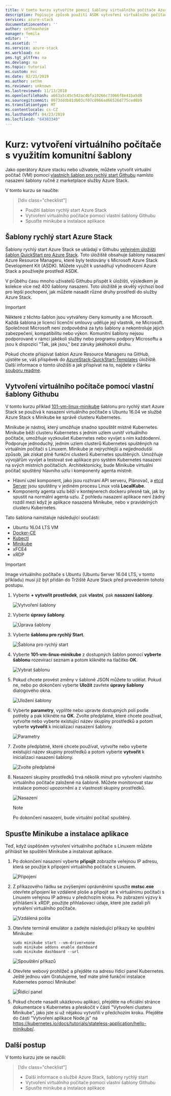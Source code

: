 ```yaml
---
title: V tomto kurzu vytvoříte pomocí šablony virtuálního počítače Azure Stack | Dokumentace Microsoftu
description: Popisuje způsob použití ASDK vytvoření virtuálního počítače pomocí šablony předdefinované a vlastní šablony na Githubu.
services: azure-stack
documentationcenter: ''
author: sethmanheim
manager: femila
editor: ''
ms.assetid: ''
ms.service: azure-stack
ms.workload: na
pms.tgt_pltfrm: na
ms.devlang: na
ms.topic: tutorial
ms.custom: mvc
ms.date: 02/21/2019
ms.author: sethm
ms.reviewer: unknown
ms.lastreviewed: 11/13/2018
ms.openlocfilehash: a663a5c45c542ac4bfa19266c73066f8e41ba5d8
ms.sourcegitcommit: 0973dddb81db03cf07c8966ad66526d775ced8b9
ms.translationtype: MT
ms.contentlocale: cs-CZ
ms.lasthandoff: 04/23/2019
ms.locfileid: "64303340"
---
```

# <a name="tutorial-create-a-vm-using-a-community-template"></a>Kurz: vytvoření virtuálního počítače s využitím komunitní šablony

Jako operátory Azure stacku nebo uživatele, můžete vytvořit virtuální počítač (VM) pomocí [vlastních šablon pro rychlý start Githubu](https://github.com/Azure/AzureStack-QuickStart-Templates) namísto nasazení šablony ručně z marketplace služby Azure Stack.

V tomto kurzu se naučíte:

> [!div class="checklist"]
> * Použití šablon rychlý start Azure Stack
> * Vytvoření virtuálního počítače pomocí vlastní šablony Githubu
> * Spusťte minikube a instalace aplikace

## <a name="azure-stack-quickstart-templates"></a>Šablony rychlý start Azure Stack

Šablony rychlý start Azure Stack se ukládají v Githubu [veřejném úložišti šablon QuickStart pro Azure Stack](https://github.com/Azure/AzureStack-QuickStart-Templates). Toto úložiště obsahuje šablony nasazení Azure Resource Manageru, které byly testovány s Microsoft Azure Stack Development Kit (ASDK). Můžete využít k usnadňují vyhodnocení Azure Stack a používejte prostředí ASDK.

V průběhu času mnoho uživatelů Githubu přispět k úložišti, výsledkem je kolekce více než 400 šablony nasazení. Toto úložiště je skvělý výchozí bod pro lepší pochopení, jak můžete nasadit různé druhy prostředí do služby Azure Stack.

>[!IMPORTANT]
> Některé z těchto šablon jsou vytvářeny členy komunity a ne Microsoft. Každá šablona je licenci licenční smlouvy uděluje její vlastník, ne Microsoft. Společnost Microsoft není zodpovědná za tyto šablony a nekontroluje jejich zabezpečení, kompatibilitu nebo výkon. Komunitní šablony nejsou podporované v rámci jakékoli služby nebo programu podpory Microsoftu a jsou k dispozici "Tak, jak jsou," bez záruky jakéhokoli druhu.

Pokud chcete přispívat šablon Azure Resource Manageru na GitHub, ujistěte se, váš příspěvek do [AzureStack-QuickStart-Templates](https://github.com/Azure/AzureStack-QuickStart-Templates) úložiště. Další informace o tomto úložišti a jak přispívat na to, najdete v článku [souboru readme](https://github.com/Azure/AzureStack-QuickStart-Templates/blob/master/README.md).

## <a name="create-a-vm-using-a-custom-github-template"></a>Vytvoření virtuálního počítače pomocí vlastní šablony Githubu

V tomto kurzu příklad [101-vm-linux-minikube](https://github.com/Azure/AzureStack-QuickStart-Templates/tree/master/101-vm-linux-minikube) šablonu pro rychlý start Azure Stack se používá k nasazení virtuálního počítače s Ubuntu 16.04 ve službě Azure Stack s Minikube ke správě clusteru Kubernetes.

Minikube je nástroj, který umožňuje snadno spouštět místně Kubernetes. Minikube běží clusteru Kubernetes s jedním uzlem uvnitř virtuálního počítače, umožňuje vyzkoušet Kubernetes nebo vyvíjet s ním každodenní. Podporuje jednoduchý, jedním uzlem clusterů Kubernetes spuštěných na virtuálním počítači s Linuxem. Minikube je nejrychlejší a nejjednodušší způsob, jak získat plně funkční clusterů Kubernetes spuštěných. Umožňuje vývojářům vyvíjet a testovat své aplikace pro systém Kubernetes nasazení na svých místních počítačích. Architektonicky, bude Minikube virtuální počítač spuštěný hlavního uzlu i komponenty agenta místně:

* Hlavní uzel komponent, jako jsou rozhraní API serveru, Plánovač, a [etcd Server](https://coreos.com/etcd/) jsou spuštěny v jediném procesu Linux volá **LocalKube**.
* Komponenty agenta uzlu běží v kontejnerech dockeru přesně tak, jak by spustit na normální agenta uzlu. Z pohledu nasazení aplikace není žádný rozdíl mezi když je aplikace nasazená Minikube, nebo v pravidelných clusteru Kubernetes.

Tato šablona nainstaluje následující součásti:

* Ubuntu 16.04 LTS VM
* [Docker-CE](https://download.docker.com/linux/ubuntu)
* [Kubectl](https://storage.googleapis.com/kubernetes-release/release/v1.8.0/bin/linux/amd64/kubectl)
* [Minikube](https://storage.googleapis.com/minikube/releases/latest/minikube-linux-amd64)
* xFCE4
* xRDP

> [!IMPORTANT]
> Image virtuálního počítače s Ubuntu (Ubuntu Server 16.04 LTS, v tomto příkladu) musí již být přidán do Tržiště Azure Stack před provedením tohoto postupu.

1. Vyberte **+ vytvořit prostředek**, pak **vlastní**, pak **nasazení šablony**.

    ![Vytvoření šablony](media/azure-stack-create-vm-template/1.PNG)

2. Vyberte **úpravy šablony**.

    ![Úprava šablony](media/azure-stack-create-vm-template/2.PNG)

3. Vyberte **šablonu pro rychlý Start**.

    ![Šablona pro rychlý start](media/azure-stack-create-vm-template/3.PNG)

4. Vyberte **101-vm-linux-minikube** z dostupných šablon pomocí **vyberte šablonu** rozevírací seznam a potom klikněte na tlačítko **OK**.

    ![Vybrat šablonu](media/azure-stack-create-vm-template/4.PNG)

5. Pokud chcete provést změny v šabloně JSON můžete to udělat. Pokud ne, nebo po dokončení vyberte **Uložit** zavřete **úpravy šablony** dialogového okna.

    ![Uložení šablony](media/azure-stack-create-vm-template/5.PNG)

6. Vyberte **parametry**, vyplňte nebo upravte dostupných polí podle potřeby a pak klikněte na **OK**. Zvolte předplatné, které chcete používat, vytvořte nebo vyberte existující název skupiny prostředků a potom vyberte **vytvořit** k inicializaci nasazení šablony.

    ![Parametry](media/azure-stack-create-vm-template/6.PNG)

7. Zvolte předplatné, které chcete používat, vytvořte nebo vyberte existující název skupiny prostředků a potom vyberte **vytvořit** k inicializaci nasazení šablony.

    ![Zvolte předplatné](media/azure-stack-create-vm-template/7.PNG)

8. Nasazení skupiny prostředků trvá několik minut pro vytvoření vlastního virtuálního počítače založené na šabloně. Můžete monitorovat stav instalace pomocí upozornění a z vlastností skupiny prostředků.

    ![Nasazení](media/azure-stack-create-vm-template/8.PNG)

    >[!NOTE]
    > Po dokončení nasazení, bude virtuální počítač spuštěný.

## <a name="start-minikube-and-install-an-application"></a>Spusťte Minikube a instalace aplikace

Teď, když úspěšném vytvoření virtuálního počítače s Linuxem můžete přihlásit ke spuštění Minikube a instalovat aplikace.

1. Po dokončení nasazení vyberte **připojit** zobrazíte veřejnou IP adresu, která se použije k připojení virtuálního počítače s Linuxem.

    ![Připojení](media/azure-stack-create-vm-template/9.PNG)

2. Z příkazového řádku se zvýšenými oprávněními spusťte **mstsc.exe** otevřete připojení ke vzdálené ploše a připojit se k virtuálnímu počítači s Linuxem veřejnou IP adresu v předchozím kroku. Po zobrazení výzvy k přihlášení k xRDP, použijte přihlašovací údaje, které jste zadali při vytváření virtuálního počítače.

    ![Vzdálená pošta](media/azure-stack-create-vm-template/10.PNG)

3. Otevřete terminál emulátor a zadejte následující příkazy ke spuštění Minikube:

    ```shell
    sudo minikube start --vm-driver=none
    sudo minikube addons enable dashboard
    sudo minikube dashboard --url
    ```

    ![Spouštění příkazů](media/azure-stack-create-vm-template/11.PNG)

4. Otevřete webový prohlížeč a přejděte na adresu řídicí panel Kubernetes. Ještě jednou vám Gratulujeme, teď máte plně funkční instalace Kubernetes pomocí Minikube!

    ![Řídicí panel](media/azure-stack-create-vm-template/12.PNG)

5. Pokud chcete nasadit ukázkovou aplikaci, přejděte na oficiální stránce dokumentace s Kubernetes a přeskočit v části "Vytvoření clusteru Minikube", jako jste si už nějakou vytvořili v předchozím kroku. Přejděte do části "Vytvoření aplikace Node.js" na https://kubernetes.io/docs/tutorials/stateless-application/hello-minikube/.

## <a name="next-steps"></a>Další postup

V tomto kurzu jste se naučili:

> [!div class="checklist"]
> * Další informace o službě Azure Stack, šablony rychlý start
> * Vytvoření virtuálního počítače pomocí vlastní šablony Githubu
> * Spusťte minikube a instalace aplikace
